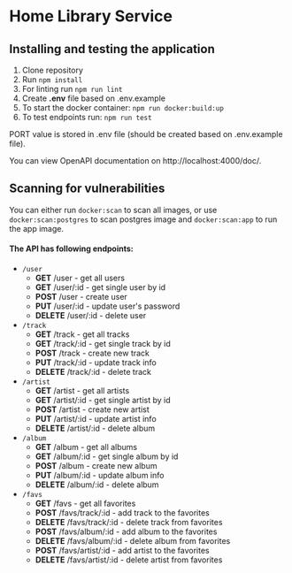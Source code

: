 # Home Library Service

## Installing and testing the application

1. Clone repository
2. Run `npm install`
3. For linting run `npm run lint`
4. Create **.env** file based on .env.example
5. To start the docker container: `npm run docker:build:up`
6. To test endpoints run: `npm run test`

PORT value is stored in .env file (should be created based on .env.example file).

You can view OpenAPI documentation on http://localhost:4000/doc/.

## Scanning for vulnerabilities

You can either run `docker:scan` to scan all images, or use `docker:scan:postgres` to scan postgres image and `docker:scan:app` to run the app image.

#### The API has following endpoints:

- `/user`
  - **GET** /user - get all users
  - **GET** /user/:id - get single user by id
  - **POST** /user - create user
  - **PUT** /user/:id - update user's password
  - **DELETE** /user/:id - delete user
- `/track`
  - **GET** /track - get all tracks
  - **GET** /track/:id - get single track by id
  - **POST** /track - create new track
  - **PUT** /track/:id - update track info
  - **DELETE** /track/:id - delete track
- `/artist`
  - **GET** /artist - get all artists
  - **GET** /artist/:id - get single artist by id
  - **POST** /artist - create new artist
  - **PUT** /artist/:id - update artist info
  - **DELETE** /artist/:id - delete album
- `/album`
  - **GET** /album - get all albums
  - **GET** /album/:id - get single album by id
  - **POST** /album - create new album
  - **PUT** /album/:id - update album info
  - **DELETE** /album/:id - delete album
- `/favs`
  - **GET** /favs - get all favorites
  - **POST** /favs/track/:id - add track to the favorites
  - **DELETE** /favs/track/:id - delete track from favorites
  - **POST** /favs/album/:id - add album to the favorites
  - **DELETE** /favs/album/:id - delete album from favorites
  - **POST** /favs/artist/:id - add artist to the favorites
  - **DELETE** /favs/artist/:id - delete artist from favorites
